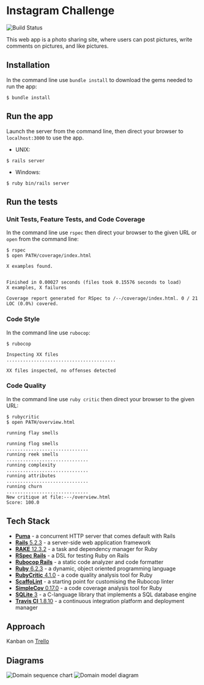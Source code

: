 # Instagram Challenge

![Build Status](https://travis-ci.org/ruthmoog/instagram-challenge.svg?branch=master)

This web app is a photo sharing site, where users can post pictures, write comments on pictures, and like pictures.

## Installation

In the command line use `bundle install` to download the gems needed to run the app:

```shell
$ bundle install
```

## Run the app

Launch the server from the command line, then direct your browser to `localhost:3000` to use the app.

- UNIX:
```shell
$ rails server
```
- Windows:
```shell
$ ruby bin/rails server
```

## Run the tests

### Unit Tests, Feature Tests, and Code Coverage

In the command line use `rspec` then direct your browser to the given URL or `open` from the command line:


```shell
$ rspec
$ open PATH/coverage/index.html
```

```shell
X examples found.


Finished in 0.00027 seconds (files took 0.15576 seconds to load)
X examples, X failures

Coverage report generated for RSpec to /--/coverage/index.html. 0 / 21 LOC (0.0%) covered.
```

### Code Style

In the command line use `rubocop`:

```shell
$ rubocop
```
```shell
Inspecting XX files
........................................

XX files inspected, no offenses detected
```

### Code Quality

In the command line use `ruby critic` then direct your browser to the given URL:

```shell
$ rubycritic
$ open PATH/overview.html
```
```shell
running flay smells

running flog smells
..............................
running reek smells
..............................
running complexity
..............................
running attributes
..............................
running churn
..............................
New critique at file:---/overview.html
Score: 100.0
```

## Tech Stack

- [**Puma**](https://github.com/puma/puma) - a concurrent HTTP server that comes default with Rails
- [**Rails** 5.2.3](https://rubyonrails.org/) - a server-side web application framework
- [**RAKE** 12.3.2](https://github.com/ruby/rake) - a task and dependency manager for Ruby
- [**RSpec Rails**](https://github.com/rspec/rspec-rails) - a DSL for testing Ruby on Rails
- [**Rubocop Rails**](https://rubocop.readthedocs.io/en/stable/) - a static code analyzer and code formatter
- [**Ruby** 6.2.3](https://www.ruby-lang.org/en/) - a dynamic, object oriented programming language
- [**RubyCritic** 4.1.0](https://github.com/whitesmith/rubycritic) - a code quality analysis tool for Ruby
- [**ScaffoLint**](https://github.com/makersacademy/scaffolint) - a starting point for customising the Rubocop linter
- [**SimpleCov** 0.17.0](https://github.com/colszowka/simplecov) - a code coverage analysis tool for Ruby
- [**SQLite** 3](https://www.sqlite.org/index.html) - a C-language library that implements a SQL database engine
- [**Travis CI** 1.8.10](https://travis-ci.org/) - a continuous integration platform and deployment manager

<!-- Potential Tech Stack tbc... -->
<!-- - [Heroku](https://www.heroku.com/) - a cloud platform service -->


## Approach

Kanban on [Trello](https://trello.com/b/f21BvAJa/instagram-challenge)

## Diagrams

![Domain sequence chart](https://trello-attachments.s3.amazonaws.com/5d32e72429e832554cf3c83d/5d32e8d69b729414ded01254/e5a2d409d103cd627fa83ae4e7d29420/Screenshot_2019-07-20_at_14.56.14.png)
![Domain model diagram](https://trello-attachments.s3.amazonaws.com/5d32e8d69b729414ded01254/674x966/ecb578fcfc87f5d792931835d3cc0b06/Screenshot_2019-07-20_at_15.09.08.png)
